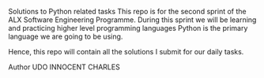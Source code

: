 Solutions to Python related tasks
This repo is for the second sprint of the ALX Software Engineering Programme. During this sprint we will be learning and practicing higher level programming languages Python is the primary language we are going to be using.

Hence, this repo will contain all the solutions I submit for our daily tasks.

Author
UDO INNOCENT CHARLES
